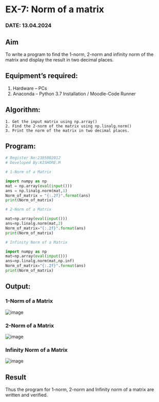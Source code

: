 # EX-7: Norm of a matrix
### DATE: 13.04.2024
## Aim
To write a program to find the 1-norm, 2-norm and infinity norm of the matrix and display the result in two decimal places.
## Equipment’s required:
1.	Hardware – PCs
2.	Anaconda – Python 3.7 Installation / Moodle-Code Runner
## Algorithm:
	1. Get the input matrix using np.array()   
    2. Find the 2-norm of the matrix using np.linalg.norm()
	3. Print the norm of the matrix in two decimal places.
## Program:
```Python
# Register No:2305002012
# Developed By:KISHORE.M

# 1-Norm of a Matrix

import numpy as np
mat = np.array(eval(input()))
ans = np.linalg.norm(mat,1)
Norm_of_matrix = "{:.2f}".format(ans)
print(Norm_of_matrix)

# 2-Norm of a Matrix

mat=np.array(eval(input()))
ans=np.linalg.norm(mat,2)
Norm_of_matrix="{:.2f}".format(ans)
print(Norm_of_matrix)

# Infinity Norm of a Matrix

import numpy as np
mat=np.array(eval(input()))
ans=np.linalg.norm(mat,np.inf)
Norm_of_matrix="{:.2f}".format(ans)
print(Norm_of_matrix)
```
## Output:
### 1-Norm of a Matrix
![image](https://github.com/RahulM2005R/Norm-of-a-matrix/assets/166299886/355342db-8e0b-4dc9-a059-e529a609134c)
### 2-Norm of a Matrix
![image](https://github.com/RahulM2005R/Norm-of-a-matrix/assets/166299886/360354d6-38dc-495a-822d-e0575dcd5a14)

### Infinity Norm of a Matrix
![image](https://github.com/RahulM2005R/Norm-of-a-matrix/assets/166299886/d3ba1a72-37bc-41a6-b443-9fd80070c805)

## Result
Thus the program for 1-norm, 2-norm and Infinity norm of a matrix are written and verified.
